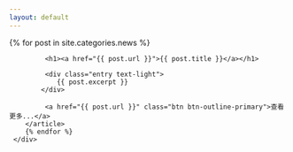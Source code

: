 ```yaml
---
layout: default
---
```

<div class="container">
    <div class="posts">
        {% for post in site.categories.news %}
        <article class="post  mt-1 mb-2">

             <h1><a href="{{ post.url }}">{{ post.title }}</a></h1>

             <div class="entry text-light">
                {{ post.excerpt }}
            </div>

             <a href="{{ post.url }}" class="btn btn-outline-primary">查看更多...</a>
        </article>
        {% endfor %}
     </div>
</div>